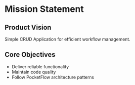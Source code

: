 # Mission Statement

## Product Vision
Simple CRUD Application for efficient workflow management.

## Core Objectives
- Deliver reliable functionality
- Maintain code quality
- Follow PocketFlow architecture patterns
